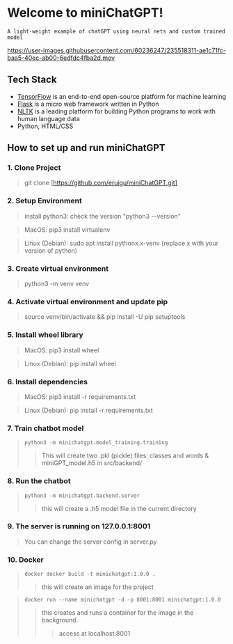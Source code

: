 # Welcome to miniChatGPT!

    A light-weight example of chatGPT using neural nets and custom trained model

   https://user-images.githubusercontent.com/60236247/235518311-ae1c71fc-baa5-40ec-ab00-6edfdc4fba2d.mov

## Tech Stack
* [TensorFlow](https://www.tensorflow.org/) is an end-to-end open-source platform for machine learning
* [Flask](https://flask.palletsprojects.com/en/2.3.x/) is a micro web framework written in Python
* [NLTK](https://www.nltk.org/) is a leading platform for building Python programs to work with human language data
* Python, HTML/CSS

## How to set up and run miniChatGPT

### 1. Clone Project

   > git clone [https://github.com/eruigu/miniChatGPT.git]

### 2. Setup Environment

   > install python3: check the version "python3 --version"

   > MacOS: pip3 install virtualenv

   > Linux (Debian): sudo apt install pythonx.x-venv (replace x with your version of python)

### 3. Create virtual environment

   > python3 -m venv venv

### 4. Activate virtual environment and update pip

   > source venv/bin/activate && pip install -U pip setuptools

### 5. Install wheel library

   > MacOS: pip3 install wheel

   > Linux (Debian): pip install wheel

### 6. Install dependencies

   > MacOS: pip3 install -r requirements.txt

   > Linux (Debian): pip install -r requirements.txt

### 7. Train chatbot model

   > `python3 -m minichatgpt.model_training.training`
   >> This will create two .pkl (pickle) files: classes and words & miniGPT_model.h5 in src/backend/

### 8. Run the chatbot

   > `python3 -m minichatgpt.backend.server`
   >> this will create a .h5 model file in the current directory

### 9. The server is running on 127.0.0.1:8001

   > You can change the server config in server.py

### 10. Docker

   > `docker docker build -t minichatgpt:1.0.0 .`
   >> this will create an image for the project

   > `docker run --name minichatgpt -d -p 8001:8001 minichatgpt:1.0.0`
   >> this creates and runs a container for the image in the background.
   >>> access at localhost:8001

